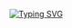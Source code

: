 [![Typing SVG](https://readme-typing-svg.herokuapp.com/?multiline=true&lines=Welcome+to+my+profile;+;it's+me+BDhaCkers009)](https://git.io/typing-svg)

